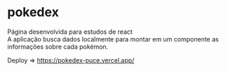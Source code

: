 # pokedex
Página desenvolvida para estudos de react<br>
A aplicação busca dados localmente para montar em um componente as informações sobre cada pokémon.<Br>

Deploy => https://pokedex-puce.vercel.app/
